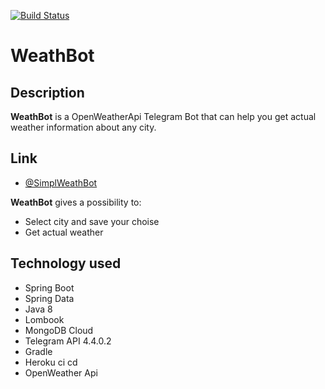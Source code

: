 
[![Build Status](https://travis-ci.org/st-ku/WeathBot_TelegramBot.svg?branch=master)](https://travis-ci.org/st-ku/WeathBot_TelegramBot)
# WeathBot
## Description
**WeathBot** is a OpenWeatherApi Telegram Bot that can help you get actual weather information about any city. 
## Link
- <a href="http://t.me/SimplWeathBot">@SimplWeathBot</a> 

**WeathBot** gives a possibility to:  

- Select city and save your choise
- Get actual weather

## Technology used 

- Spring Boot
- Spring Data
- Java 8
- Lombook
- MongoDB Cloud
- Telegram API 4.4.0.2
- Gradle 
- Heroku ci cd
- OpenWeather Api

